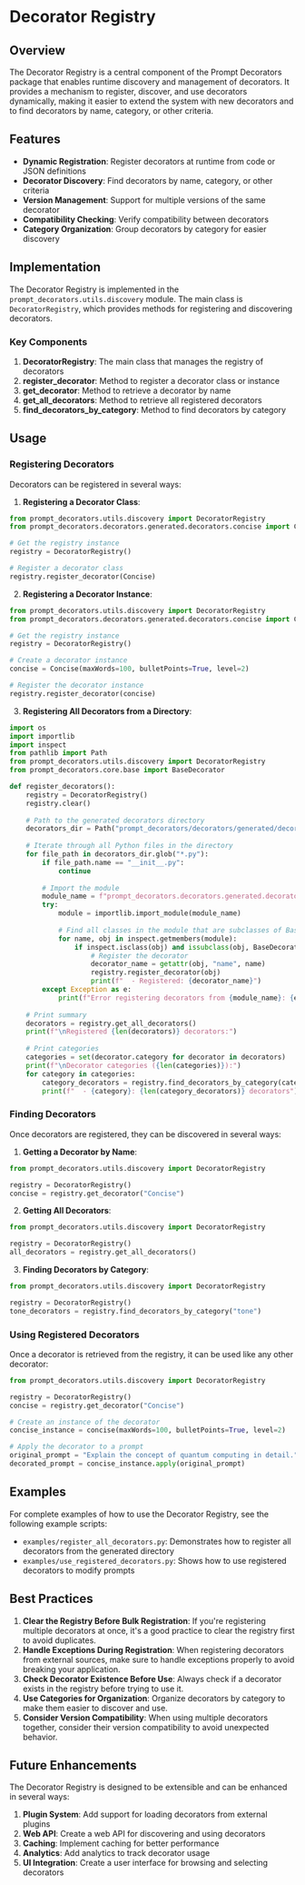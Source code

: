 # Decorator Registry

## Overview

The Decorator Registry is a central component of the Prompt Decorators package that enables runtime discovery and management of decorators. It provides a mechanism to register, discover, and use decorators dynamically, making it easier to extend the system with new decorators and to find decorators by name, category, or other criteria.

## Features

- **Dynamic Registration**: Register decorators at runtime from code or JSON definitions
- **Decorator Discovery**: Find decorators by name, category, or other criteria
- **Version Management**: Support for multiple versions of the same decorator
- **Compatibility Checking**: Verify compatibility between decorators
- **Category Organization**: Group decorators by category for easier discovery

## Implementation

The Decorator Registry is implemented in the `prompt_decorators.utils.discovery` module. The main class is `DecoratorRegistry`, which provides methods for registering and discovering decorators.

### Key Components

1. **DecoratorRegistry**: The main class that manages the registry of decorators
2. **register_decorator**: Method to register a decorator class or instance
3. **get_decorator**: Method to retrieve a decorator by name
4. **get_all_decorators**: Method to retrieve all registered decorators
5. **find_decorators_by_category**: Method to find decorators by category

## Usage

### Registering Decorators

Decorators can be registered in several ways:

1. **Registering a Decorator Class**:

```python
from prompt_decorators.utils.discovery import DecoratorRegistry
from prompt_decorators.decorators.generated.decorators.concise import Concise

# Get the registry instance
registry = DecoratorRegistry()

# Register a decorator class
registry.register_decorator(Concise)
```

2. **Registering a Decorator Instance**:

```python
from prompt_decorators.utils.discovery import DecoratorRegistry
from prompt_decorators.decorators.generated.decorators.concise import Concise

# Get the registry instance
registry = DecoratorRegistry()

# Create a decorator instance
concise = Concise(maxWords=100, bulletPoints=True, level=2)

# Register the decorator instance
registry.register_decorator(concise)
```

3. **Registering All Decorators from a Directory**:

```python
import os
import importlib
import inspect
from pathlib import Path
from prompt_decorators.utils.discovery import DecoratorRegistry
from prompt_decorators.core.base import BaseDecorator

def register_decorators():
    registry = DecoratorRegistry()
    registry.clear()
    
    # Path to the generated decorators directory
    decorators_dir = Path("prompt_decorators/decorators/generated/decorators")
    
    # Iterate through all Python files in the directory
    for file_path in decorators_dir.glob("*.py"):
        if file_path.name == "__init__.py":
            continue
            
        # Import the module
        module_name = f"prompt_decorators.decorators.generated.decorators.{file_path.stem}"
        try:
            module = importlib.import_module(module_name)
            
            # Find all classes in the module that are subclasses of BaseDecorator
            for name, obj in inspect.getmembers(module):
                if inspect.isclass(obj) and issubclass(obj, BaseDecorator) and obj != BaseDecorator:
                    # Register the decorator
                    decorator_name = getattr(obj, "name", name)
                    registry.register_decorator(obj)
                    print(f"  - Registered: {decorator_name}")
        except Exception as e:
            print(f"Error registering decorators from {module_name}: {e}")
    
    # Print summary
    decorators = registry.get_all_decorators()
    print(f"\nRegistered {len(decorators)} decorators:")
    
    # Print categories
    categories = set(decorator.category for decorator in decorators)
    print(f"\nDecorator categories ({len(categories)}):")
    for category in categories:
        category_decorators = registry.find_decorators_by_category(category)
        print(f"  - {category}: {len(category_decorators)} decorators")
```

### Finding Decorators

Once decorators are registered, they can be discovered in several ways:

1. **Getting a Decorator by Name**:

```python
from prompt_decorators.utils.discovery import DecoratorRegistry

registry = DecoratorRegistry()
concise = registry.get_decorator("Concise")
```

2. **Getting All Decorators**:

```python
from prompt_decorators.utils.discovery import DecoratorRegistry

registry = DecoratorRegistry()
all_decorators = registry.get_all_decorators()
```

3. **Finding Decorators by Category**:

```python
from prompt_decorators.utils.discovery import DecoratorRegistry

registry = DecoratorRegistry()
tone_decorators = registry.find_decorators_by_category("tone")
```

### Using Registered Decorators

Once a decorator is retrieved from the registry, it can be used like any other decorator:

```python
from prompt_decorators.utils.discovery import DecoratorRegistry

registry = DecoratorRegistry()
concise = registry.get_decorator("Concise")

# Create an instance of the decorator
concise_instance = concise(maxWords=100, bulletPoints=True, level=2)

# Apply the decorator to a prompt
original_prompt = "Explain the concept of quantum computing in detail."
decorated_prompt = concise_instance.apply(original_prompt)
```

## Examples

For complete examples of how to use the Decorator Registry, see the following example scripts:

- `examples/register_all_decorators.py`: Demonstrates how to register all decorators from the generated directory
- `examples/use_registered_decorators.py`: Shows how to use registered decorators to modify prompts

## Best Practices

1. **Clear the Registry Before Bulk Registration**: If you're registering multiple decorators at once, it's a good practice to clear the registry first to avoid duplicates.
2. **Handle Exceptions During Registration**: When registering decorators from external sources, make sure to handle exceptions properly to avoid breaking your application.
3. **Check Decorator Existence Before Use**: Always check if a decorator exists in the registry before trying to use it.
4. **Use Categories for Organization**: Organize decorators by category to make them easier to discover and use.
5. **Consider Version Compatibility**: When using multiple decorators together, consider their version compatibility to avoid unexpected behavior.

## Future Enhancements

The Decorator Registry is designed to be extensible and can be enhanced in several ways:

1. **Plugin System**: Add support for loading decorators from external plugins
2. **Web API**: Create a web API for discovering and using decorators
3. **Caching**: Implement caching for better performance
4. **Analytics**: Add analytics to track decorator usage
5. **UI Integration**: Create a user interface for browsing and selecting decorators 